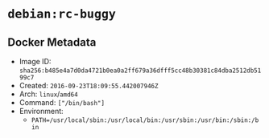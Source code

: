 # `debian:rc-buggy`

## Docker Metadata

- Image ID: `sha256:b485e4a7d0da4721b0ea0a2ff679a36dfff5cc48b30381c84dba2512db5199c7`
- Created: `2016-09-23T18:09:55.442007946Z`
- Arch: `linux`/`amd64`
- Command: `["/bin/bash"]`
- Environment:
  - `PATH=/usr/local/sbin:/usr/local/bin:/usr/sbin:/usr/bin:/sbin:/bin`
